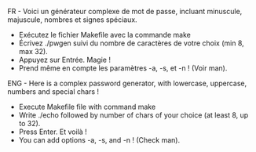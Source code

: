 FR - Voici un générateur complexe de mot de passe, incluant minuscule, majuscule, nombres et signes spéciaux.

- Exécutez le fichier Makefile avec la commande make
- Écrivez ./pwgen suivi du nombre de caractères de votre choix (min 8, max 32).
- Appuyez sur Entrée. Magie !
- Prend même en compte les paramètres -a, -s, et -n ! (Voir man).

ENG - Here is a complex password generator, with lowercase, uppercase, numbers and special chars !

- Execute Makefile file with command make
- Write ./echo followed by number of chars of your choice (at least 8, up to 32).
- Press Enter. Et voilà !
- You can add options -a, -s, and -n ! (Check man).
